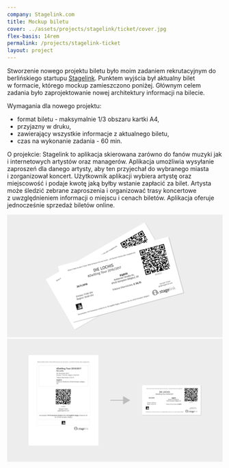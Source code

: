 ```yaml
---
company: Stagelink.com
title: Mockup biletu
cover: ../assets/projects/stagelink/ticket/cover.jpg
flex-basis: 14rem
permalink: /projects/stagelink-ticket
layout: project
---
```





<p>Stworzenie nowego projektu biletu było moim zadaniem rekrutacyjnym do berlińskiego startupu <a href="https://stagelink.com">Stagelink</a>. Punktem wyjścia był aktualny bilet w&nbsp;formacie, którego mockup zamieszczono poniżej. Głównym celem zadania było zaprojektowanie nowej architektury informacji na bilecie.</p>

<p>Wymagania dla nowego projektu:</p>
<ul class="req">
	<li>format biletu - maksymalnie 1/3 obszaru kartki A4,</li>
	<li>przyjazny w&nbsp;druku,</li>
	<li>zawierający wszystkie informacje z&nbsp;aktualnego biletu,</li>
	<li>czas na wykonanie zadania - 60 min.</li>
</ul>
		
		
<p>O projekcie: Stagelink to aplikacja skierowana zarówno do fanów muzyki jak i&nbsp;internetowych artystów oraz managerów. Aplikacja umożliwia wysyłanie zaproszeń dla danego artysty, aby ten przyjechał do wybranego miasta i&nbsp;zorganizował koncert. Użytkownik aplikacji wybiera artystę oraz miejscowość i&nbsp;podaje kwotę jaką byłby wstanie zapłacić za bilet. Artysta może śledzić zebrane zaproszenia i&nbsp;organizować trasy koncertowe z&nbsp;uwzględnieniem informacji o miejscu i&nbsp;cenach biletów. Aplikacja oferuje jednocześnie sprzedaż biletów online.</p>


<div class="project-image">
	<img src="../assets/projects/stagelink/ticket/1.png" />
</div>
<div class="project-image">
	<img src="../assets/projects/stagelink/ticket/2.png" />
</div>
